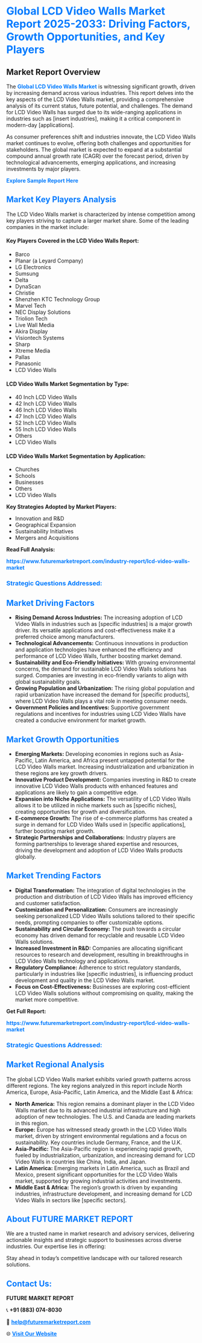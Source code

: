 <h1 style="color: #007BFF;">Global LCD Video Walls Market Report 2025-2033: Driving Factors, Growth Opportunities, and Key Players</h1>

<section id="overview">
<h2>Market Report Overview</h2>
<p>The <a href="https://www.futuremarketreport.com/industry-report/lcd-video-walls-market" style="color: #007BFF; text-decoration: none;"><strong>Global LCD Video Walls Market</strong></a> is witnessing significant growth, driven by increasing demand across various industries. This report delves into the key aspects of the LCD Video Walls market, providing a comprehensive analysis of its current status, future potential, and challenges. The demand for LCD Video Walls has surged due to its wide-ranging applications in industries such as [insert industries], making it a critical component in modern-day [applications].</p>
<p>As consumer preferences shift and industries innovate, the LCD Video Walls market continues to evolve, offering both challenges and opportunities for stakeholders. The global market is expected to expand at a substantial compound annual growth rate (CAGR) over the forecast period, driven by technological advancements, emerging applications, and increasing investments by major players.</p>
</section>

<section id="overview">
<p><a href="https://www.futuremarketreport.com/request-sample/reportId=100023" style="color: #007BFF; text-decoration: none;"><strong>Explore Sample Report Here</strong></a></p>
</section>

<section id="key-players">
<h2 style="color: #007BFF;">Market Key Players Analysis</h2>
<p>The LCD Video Walls market is characterized by intense competition among key players striving to capture a larger market share. Some of the leading companies in the market include:</p>
<h4>Key Players Covered in the LCD Video Walls Report:</h4>
<ul><li>Barco</li><li>Planar (a Leyard Company)</li><li>LG Electronics</li><li>Sumsung</li><li>Delta</li><li>DynaScan</li><li>Christie</li><li>Shenzhen KTC Technology Group</li><li>Marvel Tech</li><li>NEC Display Solutions</li><li>Triolion Tech</li><li>Live Wall Media</li><li>Akira Display</li><li>Visiontech Systems</li><li>Sharp</li><li>Xtreme Media</li><li>Pallas</li><li>Panasonic</li><li>LCD Video Walls</li></ul>
<h4>LCD Video Walls Market Segmentation by Type:</h4>
<ul><li>40 Inch LCD Video Walls</li><li>42 Inch LCD Video Walls</li><li>46 Inch LCD Video Walls</li><li>47 Inch LCD Video Walls</li><li>52 Inch LCD Video Walls</li><li>55 Inch LCD Video Walls</li><li>Others</li><li>LCD Video Walls</li></ul>

<h4>LCD Video Walls Market Segmentation by Application:</h4>
<ul><li>Churches</li><li>Schools</li><li>Businesses</li><li>Others</li><li>LCD Video Walls</li></ul>
<p><strong>Key Strategies Adopted by Market Players:</strong></p>
<ul>
<li>Innovation and R&D</li>
<li>Geographical Expansion</li>
<li>Sustainability Initiatives</li>
<li>Mergers and Acquisitions</li>
</ul>
</section>

<section>
<p><strong>Read Full Analysis: </strong></p><a href="https://www.futuremarketreport.com/industry-report/lcd-video-walls-market" style="color: #007BFF; text-decoration: none;"><strong>https://www.futuremarketreport.com/industry-report/lcd-video-walls-market</strong></a>
<h3 style="color: #007BFF;">Strategic Questions Addressed:</h3>
</section>

<section id="driving-factors">
<h2 style="color: #007BFF;">Market Driving Factors</h2>
<ul>
<li><strong>Rising Demand Across Industries:</strong> The increasing adoption of LCD Video Walls in industries such as [specific industries] is a major growth driver. Its versatile applications and cost-effectiveness make it a preferred choice among manufacturers.</li>
<li><strong>Technological Advancements:</strong> Continuous innovations in production and application technologies have enhanced the efficiency and performance of LCD Video Walls, further boosting market demand.</li>
<li><strong>Sustainability and Eco-Friendly Initiatives:</strong> With growing environmental concerns, the demand for sustainable LCD Video Walls solutions has surged. Companies are investing in eco-friendly variants to align with global sustainability goals.</li>
<li><strong>Growing Population and Urbanization:</strong> The rising global population and rapid urbanization have increased the demand for [specific products], where LCD Video Walls plays a vital role in meeting consumer needs.</li>
<li><strong>Government Policies and Incentives:</strong> Supportive government regulations and incentives for industries using LCD Video Walls have created a conducive environment for market growth.</li>
</ul>
</section>

<section id="growth-opportunities">
<h2 style="color: #007BFF;">Market Growth Opportunities</h2>
<ul>
<li><strong>Emerging Markets:</strong> Developing economies in regions such as Asia-Pacific, Latin America, and Africa present untapped potential for the LCD Video Walls market. Increasing industrialization and urbanization in these regions are key growth drivers.</li>
<li><strong>Innovative Product Development:</strong> Companies investing in R&D to create innovative LCD Video Walls products with enhanced features and applications are likely to gain a competitive edge.</li>
<li><strong>Expansion into Niche Applications:</strong> The versatility of LCD Video Walls allows it to be utilized in niche markets such as [specific niches], creating opportunities for growth and diversification.</li>
<li><strong>E-commerce Growth:</strong> The rise of e-commerce platforms has created a surge in demand for LCD Video Walls used in [specific applications], further boosting market growth.</li>
<li><strong>Strategic Partnerships and Collaborations:</strong> Industry players are forming partnerships to leverage shared expertise and resources, driving the development and adoption of LCD Video Walls products globally.</li>
</ul>
</section>

<section id="trending-factors">
<h2 style="color: #007BFF;">Market Trending Factors</h2>
<ul>
<li><strong>Digital Transformation:</strong> The integration of digital technologies in the production and distribution of LCD Video Walls has improved efficiency and customer satisfaction.</li>
<li><strong>Customization and Personalization:</strong> Consumers are increasingly seeking personalized LCD Video Walls solutions tailored to their specific needs, prompting companies to offer customizable options.</li>
<li><strong>Sustainability and Circular Economy:</strong> The push towards a circular economy has driven demand for recyclable and reusable LCD Video Walls solutions.</li>
<li><strong>Increased Investment in R&D:</strong> Companies are allocating significant resources to research and development, resulting in breakthroughs in LCD Video Walls technology and applications.</li>
<li><strong>Regulatory Compliance:</strong> Adherence to strict regulatory standards, particularly in industries like [specific industries], is influencing product development and quality in the LCD Video Walls market.</li>
<li><strong>Focus on Cost-Effectiveness:</strong> Businesses are exploring cost-efficient LCD Video Walls solutions without compromising on quality, making the market more competitive.</li>
</ul>
</section>

<section>
<p><strong>Get Full Report: </strong></p><a href="https://www.futuremarketreport.com/industry-report/lcd-video-walls-market" style="color: #007BFF; text-decoration: none;"><strong>https://www.futuremarketreport.com/industry-report/lcd-video-walls-market</strong></a>
<h3 style="color: #007BFF;">Strategic Questions Addressed:</h3>
</section>


<section id="regional-analysis">
<h2 style="color: #007BFF;">Market Regional Analysis</h2>
<p>The global LCD Video Walls market exhibits varied growth patterns across different regions. The key regions analyzed in this report include North America, Europe, Asia-Pacific, Latin America, and the Middle East & Africa:</p>
<ul>
<li><strong>North America:</strong> This region remains a dominant player in the LCD Video Walls market due to its advanced industrial infrastructure and high adoption of new technologies. The U.S. and Canada are leading markets in this region.</li>
<li><strong>Europe:</strong> Europe has witnessed steady growth in the LCD Video Walls market, driven by stringent environmental regulations and a focus on sustainability. Key countries include Germany, France, and the U.K.</li>
<li><strong>Asia-Pacific:</strong> The Asia-Pacific region is experiencing rapid growth, fueled by industrialization, urbanization, and increasing demand for LCD Video Walls in countries like China, India, and Japan.</li>
<li><strong>Latin America:</strong> Emerging markets in Latin America, such as Brazil and Mexico, present significant opportunities for the LCD Video Walls market, supported by growing industrial activities and investments.</li>
<li><strong>Middle East & Africa:</strong> The region’s growth is driven by expanding industries, infrastructure development, and increasing demand for LCD Video Walls in sectors like [specific sectors].</li>
</ul>
</section>

<footer>
<h2 style="color: #007BFF;">About FUTURE MARKET REPORT</h2>
<p>We are a trusted name in market research and advisory services, delivering actionable insights and strategic support to businesses across diverse industries. Our expertise lies in offering:</p>

<p>Stay ahead in today’s competitive landscape with our tailored research solutions.</p>

<h2 style="color: #007BFF;">Contact Us:</h2>
<p><strong>FUTURE MARKET REPORT</strong></p>
<p>📞 <strong>+91 (883) 074-8030</strong></p>
<p>📧 <strong><a href="mailto:help@futuremarketreport.com" style="color: #007BFF;">help@futuremarketreport.com</a></strong></p>
<p>🌐 <strong><a href="https://www.futuremarketreport.com/" style="color: #007BFF;">Visit Our Website</a></strong></p>
</footer>